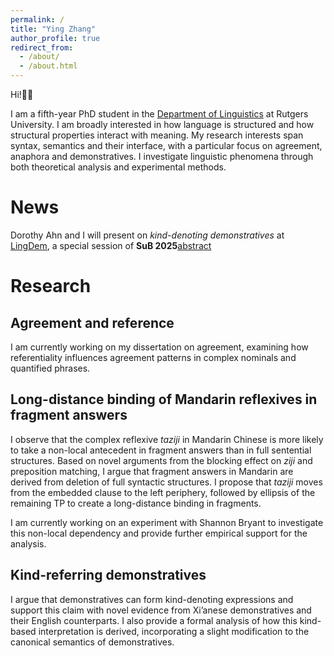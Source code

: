 ```yaml
---
permalink: /
title: "Ying Zhang"
author_profile: true
redirect_from: 
  - /about/
  - /about.html
---
```

Hi!👋🏼

I am a fifth-year PhD student in the [Department of Linguistics](https://ling.rutgers.edu) at Rutgers University. I am broadly interested in how language is structured and how structural properties interact with meaning. My research interests span syntax, semantics and their interface, with a particular focus on agreement, anaphora and demonstratives. I investigate linguistic phenomena through both theoretical analysis and experimental methods. 

News
======
Dorothy Ahn and I will present on *kind-denoting demonstratives* at [LingDem](https://vicom.info/sub30-lingdem/), a special session of **SuB 2025**[abstract]()

Research
======

Agreement and reference 
------
I am currently working on my dissertation on agreement, examining how referentiality influences agreement patterns in complex nominals and quantified phrases.

Long-distance binding of Mandarin reflexives in fragment answers 
------
I observe that the complex reflexive *taziji* in Mandarin Chinese is more likely to take a non-local antecedent in fragment answers than in full sentential structures. Based on novel arguments from the blocking effect on *ziji* and preposition matching, I argue that fragment answers in Mandarin are derived from deletion of full syntactic structures. I propose that *taziji* moves from the embedded clause to the left periphery, followed by ellipsis of the remaining TP to create a long-distance binding in fragments.

I am currently working on an experiment with Shannon Bryant to investigate this non-local dependency and provide further empirical support for the analysis.
  
Kind-referring demonstratives 
------
I argue that demonstratives can form kind-denoting expressions and support this claim with novel evidence from Xi’anese demonstratives and their English counterparts. I also provide a formal analysis of how this kind-based interpretation is derived, incorporating a slight modification to the canonical semantics of demonstratives.
